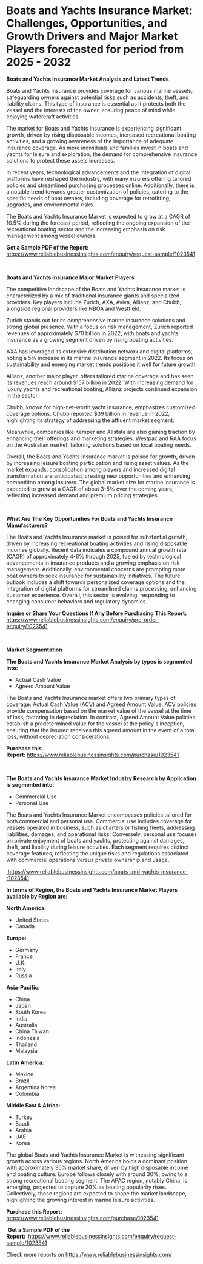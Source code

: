 <p><h1>Boats and Yachts Insurance Market: Challenges, Opportunities, and Growth Drivers and Major Market Players forecasted for period from 2025 - 2032</h1></p><p><strong>Boats and Yachts Insurance Market Analysis and Latest Trends</strong></p>
<p><p>Boats and Yachts Insurance provides coverage for various marine vessels, safeguarding owners against potential risks such as accidents, theft, and liability claims. This type of insurance is essential as it protects both the vessel and the interests of the owner, ensuring peace of mind while enjoying watercraft activities.</p><p>The market for Boats and Yachts Insurance is experiencing significant growth, driven by rising disposable incomes, increased recreational boating activities, and a growing awareness of the importance of adequate insurance coverage. As more individuals and families invest in boats and yachts for leisure and exploration, the demand for comprehensive insurance solutions to protect these assets increases.</p><p>In recent years, technological advancements and the integration of digital platforms have reshaped the industry, with many insurers offering tailored policies and streamlined purchasing processes online. Additionally, there is a notable trend towards greater customization of policies, catering to the specific needs of boat owners, including coverage for retrofitting, upgrades, and environmental risks.</p><p>The Boats and Yachts Insurance Market is expected to grow at a CAGR of 10.5% during the forecast period, reflecting the ongoing expansion of the recreational boating sector and the increasing emphasis on risk management among vessel owners.</p></p>
<p><strong>Get a Sample PDF of the Report:&nbsp;</strong> <a href="https://www.reliablebusinessinsights.com/enquiry/request-sample/1023541?utm_campaign=3288&utm_medium=2&utm_source=Github&utm_content=ia&utm_term=07032025&utm_id=boats-and-yachts-insurance">https://www.reliablebusinessinsights.com/enquiry/request-sample/1023541</a></p>
<p>&nbsp;</p>
<p><strong>Boats and Yachts Insurance Major Market Players</strong></p>
<p><p>The competitive landscape of the Boats and Yachts Insurance market is characterized by a mix of traditional insurance giants and specialized providers. Key players include Zurich, AXA, Aviva, Allianz, and Chubb, alongside regional providers like NBOA and Westfield.</p><p>Zurich stands out for its comprehensive marine insurance solutions and strong global presence. With a focus on risk management, Zurich reported revenues of approximately $70 billion in 2022, with boats and yachts insurance as a growing segment driven by rising boating activities.</p><p>AXA has leveraged its extensive distribution network and digital platforms, noting a 5% increase in its marine insurance segment in 2022. Its focus on sustainability and emerging market trends positions it well for future growth.</p><p>Allianz, another major player, offers tailored marine coverage and has seen its revenues reach around $157 billion in 2022. With increasing demand for luxury yachts and recreational boating, Allianz projects continued expansion in the sector.</p><p>Chubb, known for high-net-worth yacht insurance, emphasizes customized coverage options. Chubb reported $39 billion in revenue in 2022, highlighting its strategy of addressing the affluent market segment.</p><p>Meanwhile, companies like Kemper and Allstate are also gaining traction by enhancing their offerings and marketing strategies. Westpac and RAA focus on the Australian market, tailoring solutions based on local boating needs.</p><p>Overall, the Boats and Yachts Insurance market is poised for growth, driven by increasing leisure boating participation and rising asset values. As the market expands, consolidation among players and increased digital transformation are anticipated, creating new opportunities and enhancing competition among insurers. The global market size for marine insurance is expected to grow at a CAGR of about 3-5% over the coming years, reflecting increased demand and premium pricing strategies.</p></p>
<p>&nbsp;</p>
<p><strong>What Are The Key Opportunities For Boats and Yachts Insurance Manufacturers?</strong></p>
<p><p>The Boats and Yachts Insurance market is poised for substantial growth, driven by increasing recreational boating activities and rising disposable incomes globally. Recent data indicates a compound annual growth rate (CAGR) of approximately 4-6% through 2025, fueled by technological advancements in insurance products and a growing emphasis on risk management. Additionally, environmental concerns are prompting more boat owners to seek insurance for sustainability initiatives. The future outlook includes a shift towards personalized coverage options and the integration of digital platforms for streamlined claims processing, enhancing customer experience. Overall, this sector is evolving, responding to changing consumer behaviors and regulatory dynamics.</p></p>
<p><strong>Inquire or Share Your Questions If Any Before Purchasing This Report:</strong> <a href="https://www.reliablebusinessinsights.com/enquiry/pre-order-enquiry/1023541?utm_campaign=3288&utm_medium=2&utm_source=Github&utm_content=ia&utm_term=07032025&utm_id=boats-and-yachts-insurance">https://www.reliablebusinessinsights.com/enquiry/pre-order-enquiry/1023541</a></p>
<p>&nbsp;</p>
<p><strong>Market Segmentation</strong></p>
<p><strong>The Boats and Yachts Insurance Market Analysis by types is segmented into:</strong></p>
<p><ul><li>Actual Cash Value</li><li>Agreed Amount Value</li></ul></p>
<p><p>The Boats and Yachts Insurance market offers two primary types of coverage: Actual Cash Value (ACV) and Agreed Amount Value. ACV policies provide compensation based on the market value of the vessel at the time of loss, factoring in depreciation. In contrast, Agreed Amount Value policies establish a predetermined value for the vessel at the policy's inception, ensuring that the insured receives this agreed amount in the event of a total loss, without depreciation considerations.</p></p>
<p><strong>Purchase this Report:&nbsp;</strong><a href="https://www.reliablebusinessinsights.com/purchase/1023541?utm_campaign=3288&utm_medium=2&utm_source=Github&utm_content=ia&utm_term=07032025&utm_id=boats-and-yachts-insurance">https://www.reliablebusinessinsights.com/purchase/1023541</a></p>
<p>&nbsp;</p>
<p><strong>The Boats and Yachts Insurance Market Industry Research by Application is segmented into:</strong></p>
<p><ul><li>Commercial Use</li><li>Personal Use</li></ul></p>
<p><p>The Boats and Yachts Insurance Market encompasses policies tailored for both commercial and personal use. Commercial use includes coverage for vessels operated in business, such as charters or fishing fleets, addressing liabilities, damages, and operational risks. Conversely, personal use focuses on private enjoyment of boats and yachts, protecting against damages, theft, and liability during leisure activities. Each segment requires distinct coverage features, reflecting the unique risks and regulations associated with commercial operations versus private ownership and usage.</p></p>
<p><a href="https://www.reliablebusinessinsights.com/boats-and-yachts-insurance-r1023541?utm_campaign=3288&utm_medium=2&utm_source=Github&utm_content=ia&utm_term=07032025&utm_id=boats-and-yachts-insurance">&nbsp;https://www.reliablebusinessinsights.com/boats-and-yachts-insurance-r1023541</a></p>
<p><strong>In terms of Region, the Boats and Yachts Insurance Market Players available by Region are:</strong></p>
<p>
    <p> <strong> North America: </strong>
        <ul>
            <li>United States</li>
            <li>Canada</li>
        </ul>
        </p> 
    <p> <strong> Europe: </strong>
        <ul>
            <li>Germany</li>
            <li>France</li>
            <li>U.K.</li>
            <li>Italy</li>
            <li>Russia</li>
        </ul>
        </p> 
    <p> <strong> Asia-Pacific: </strong>
        <ul>
            <li>China</li>
            <li>Japan</li>
            <li>South Korea</li>
            <li>India</li>
            <li>Australia</li>
            <li>China Taiwan</li>
            <li>Indonesia</li>
            <li>Thailand</li>
            <li>Malaysia</li>
        </ul>
        </p> 
    <p> <strong> Latin America: </strong>
        <ul>
            <li>Mexico</li>
            <li>Brazil</li>
            <li>Argentina Korea</li>
            <li>Colombia</li>
        </ul>
        </p> 
    <p> <strong> Middle East & Africa: </strong>
        <ul>
            <li>Turkey</li>
            <li>Saudi</li>
            <li>Arabia</li>
            <li>UAE</li>
            <li>Korea</li>
        </ul>
    </p>
    </p>
<p><p>The global Boats and Yachts Insurance Market is witnessing significant growth across various regions. North America holds a dominant position with approximately 35% market share, driven by high disposable income and boating culture. Europe follows closely with around 30%, owing to a strong recreational boating segment. The APAC region, notably China, is emerging, projected to capture 20% as boating popularity rises. Collectively, these regions are expected to shape the market landscape, highlighting the growing interest in marine leisure activities.</p></p>
<p><strong>Purchase this Report: </strong><a href="https://www.reliablebusinessinsights.com/purchase/1023541?utm_campaign=3288&utm_medium=2&utm_source=Github&utm_content=ia&utm_term=07032025&utm_id=boats-and-yachts-insurance">https://www.reliablebusinessinsights.com/purchase/1023541</a></p>
<p>&nbsp;<strong>Get a Sample PDF of the Report:&nbsp;&nbsp;</strong><a href="https://www.reliablebusinessinsights.com/enquiry/request-sample/1023541?utm_campaign=3288&utm_medium=2&utm_source=Github&utm_content=ia&utm_term=07032025&utm_id=boats-and-yachts-insurance">https://www.reliablebusinessinsights.com/enquiry/request-sample/1023541</a></p>
<p><strong></strong></p>
<p>Check more reports on <a href="https://www.reliablebusinessinsights.com/?utm_campaign=3288&utm_medium=2&utm_source=Github&utm_content=ia&utm_term=07032025&utm_id=boats-and-yachts-insurance">https://www.reliablebusinessinsights.com/</a></p>